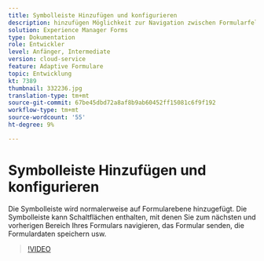 ```yaml
---
title: Symbolleiste Hinzufügen und konfigurieren
description: hinzufügen Möglichkeit zur Navigation zwischen Formularfeldern.
solution: Experience Manager Forms
type: Dokumentation
role: Entwickler
level: Anfänger, Intermediate
version: cloud-service
feature: Adaptive Formulare
topic: Entwicklung
kt: 7389
thumbnail: 332236.jpg
translation-type: tm+mt
source-git-commit: 67be45dbd72a8af8b9ab60452ff15081c6f9f192
workflow-type: tm+mt
source-wordcount: '55'
ht-degree: 9%

---
```



# Symbolleiste Hinzufügen und konfigurieren

Die Symbolleiste wird normalerweise auf Formularebene hinzugefügt. Die Symbolleiste kann Schaltflächen enthalten, mit denen Sie zum nächsten und vorherigen Bereich Ihres Formulars navigieren, das Formular senden, die Formulardaten speichern usw.

>[!VIDEO](https://video.tv.adobe.com/v/332236?quality=12&learn=on)

